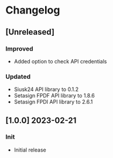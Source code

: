 # Changelog

## [Unreleased]
### Improved
- Added option to check API credentials

### Updated
- Siusk24 API library to 0.1.2
- Setasign FPDF API library to 1.8.6
- Setasign FPDI API library to 2.6.1

## [1.0.0] 2023-02-21
### Init
- Initial release
